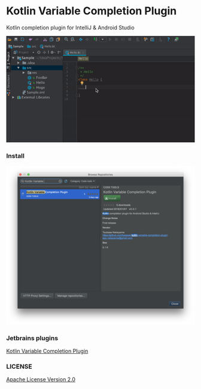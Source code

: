 # Kotlin Variable Completion Plugin

Kotlin completion plugin for IntelliJ & Android Studio

<img src="https://github.com/bassaer/kotlin-variable-completion-plugin/blob/master/images/demo.gif">


### Install
<img src="https://github.com/bassaer/kotlin-variable-completion-plugin/blob/master/images/install.png">


### Jetbrains plugins
[Kotlin Variable Completion Plugin](https://plugins.jetbrains.com/plugin/10328-kotlin-variable-completion-plugin)

### LICENSE
[Apache License Version 2.0](https://github.com/bassaer/kotlin-variable-completion-plugin/blob/master/LICENSE)
